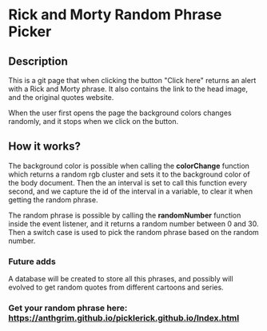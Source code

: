 # Rick and Morty Random Phrase Picker

## Description

This is a git page that when clicking the button "Click here" returns an alert with a
Rick and Morty phrase. It also contains the link to the head image, and the original
quotes website. 

When the user first opens the page the background colors changes randomly, and it
stops when we click on the button.

## How it works?

The background color is possible when calling the **colorChange** function which
returns a random rgb cluster and sets it to the background color of the body document.
Then the an interval is set to call this function every second, and we capture the
id of the interval in a variable, to clear it when getting the random phrase.

The random phrase is possible by calling the **randomNumber** function inside the event listener, and it returns a random number between 0 and 30. Then a switch case is used to pick the random phrase based on the random number. 

### Future adds

A database will be created to store all this phrases, and possibly will evolved to get
random quotes from different cartoons and series.

### Get your random phrase here: https://anthgrim.github.io/picklerick.github.io/Index.html
